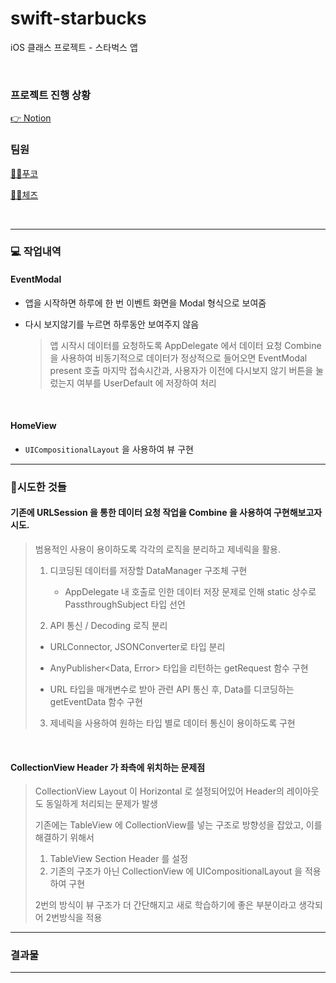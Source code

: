 # swift-starbucks
iOS 클래스 프로젝트 - 스타벅스 앱

<br>

### 프로젝트 진행 상황

[👉 Notion](https://www.notion.so/Starbucks-App-7440eefcd13c4856bfcad20f60d9be85)

### 팀원

[👨‍💻푸코](https://github.com/wnsxor1993) <br>

[👨‍💻체즈](https://github.com/asqw887)

<br>

---



### 💻 작업내역

#### EventModal 

 - 앱을 시작하면 하루에 한 번 이벤트 화면을 Modal 형식으로 보여줌 

 - 다시 보지않기를 누르면 하루동안 보여주지 않음 

   >  앱 시작시 데이터를 요청하도록 AppDelegate 에서 데이터 요청 
   > Combine을 사용하여 비동기적으로 데이터가 정상적으로 들어오면 EventModal present 호출
   > 마지막 접속시간과, 사용자가 이전에 다시보지 않기 버튼을 눌렀는지 여부를 UserDefault 에 저장하여 처리

<br>		

#### HomeView

- `UICompositionalLayout` 을 사용하여 뷰 구현

  

---



### 👏시도한 것들 

####  기존에 URLSession 을 통한 데이터 요청 작업을 Combine 을 사용하여 구현해보고자 시도.

> 범용적인 사용이 용이하도록 각각의 로직을 분리하고 제네릭을 활용. 
>
> 1. 디코딩된 데이터를 저장할 DataManager 구조체 구현 
>
>    - AppDelegate 내 호출로 인한 데이터 저장 문제로 인해 static 상수로 PassthroughSubject 타입 선언
>
>      
>
> 2.  API 통신 / Decoding 로직 분리
>
>    - URLConnector, JSONConverter로 타입 분리 
>
>    -  AnyPublisher<Data, Error> 타입을 리턴하는 getRequest 함수 구현 
>
>    -  URL 타입을 매개변수로 받아 관련 API 통신 후, Data를 디코딩하는 getEventData 함수 구현
>
>      
>
> 3.  제네릭을 사용하여 원하는 타입 별로 데이터 통신이 용이하도록 구현



​    <br>

#### CollectionView Header 가 좌측에 위치하는 문제점

> CollectionView Layout 이 Horizontal 로 설정되어있어 Header의 레이아웃도 동일하게 처리되는 문제가 발생
>
> 기존에는 TableView 에 CollectionView를 넣는 구조로 방향성을 잡았고, 이를 해결하기 위해서 
>
> 1. TableView Section Header 를 설정 
> 2. 기존의 구조가 아닌 CollectionView 에 UICompositionalLayout 을 적용하여 구현 
>
> 2번의 방식이 뷰 구조가 더 간단해지고 새로 학습하기에 좋은 부분이라고 생각되어 2번방식을 적용



---



### 결과물 

---



